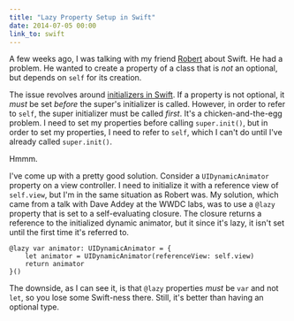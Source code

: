 ```yaml
---
title: "Lazy Property Setup in Swift"
date: 2014-07-05 00:00
link_to: swift
---
```


<import><p>A few weeks ago, I was talking with my friend <a href="http://twitter.com/ratkins">Robert</a> about Swift. He had a problem. He wanted to create a property of a class that is <em>not</em> an optional, but depends on <code>self</code> for its creation.</p>

<!-- more -->

<p>The issue revolves around <a href="http://ashfurrow.com/blog/swift-initializers">initializers in Swift</a>. If a property is not optional, it <em>must</em> be set <em>before</em> the super's initializer is called. However, in order to refer to <code>self</code>, the super initializer must be called <em>first</em>. It's a chicken-and-the-egg problem. I need to set my properties before calling <code>super.init()</code>, but in order to set my properties, I need to refer to <code>self</code>, which I can't do until I've already called <code>super.init()</code>. </p>

<p>Hmmm. </p>

<p>I've come up with a pretty good solution. Consider a <code>UIDynamicAnimator</code> property on a view controller. I need to initialize it with a reference view of <code>self.view</code>, but I'm in the same situation as Robert was. My solution, which came from a talk with Dave Addey at the WWDC labs, was to use a <code>@lazy</code> property that is set to a self-evaluating closure. The closure returns a reference to the initialized dynamic animator, but it since it's lazy, it isn't set until the first time it's referred to. </p>

<pre><code>@lazy var animator: UIDynamicAnimator = {
    let animator = UIDynamicAnimator(referenceView: self.view)
    return animator
}()
</code></pre>

<p>The downside, as I can see it, is that <code>@lazy</code> properties <em>must</em> be <code>var</code> and not <code>let</code>, so you lose some Swift-ness there. Still, it's better than having an optional type. </p></import>

